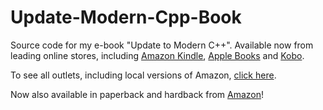 # Update-Modern-Cpp-Book
 Source code for my e-book "Update to Modern C++". Available now from leading online stores, including <a href="https://kdp.amazon.com/amazon-dp-action/us/dualbookshelf.marketplacelink/B0BM8BN74Z">Amazon Kindle</a>, <a href="https://books.apple.com/gb/book/update-to-modern-c/id6444392242">Apple Books</a> and <a href="https://www.kobo.com/gb/en/ebook/update-to-modern-c">Kobo</a>.

To see all outlets, including local versions of Amazon, <a href="https://books2read.com/u/baoxz6">click here</a>.

Now also available in paperback and hardback from <a href="https://www.amazon.com/dp/B0BW2RY4VX">Amazon</a>!
